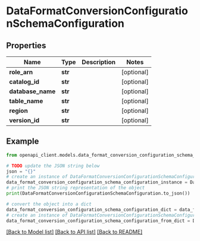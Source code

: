 # DataFormatConversionConfigurationSchemaConfiguration


## Properties

Name | Type | Description | Notes
------------ | ------------- | ------------- | -------------
**role_arn** | **str** |  | [optional] 
**catalog_id** | **str** |  | [optional] 
**database_name** | **str** |  | [optional] 
**table_name** | **str** |  | [optional] 
**region** | **str** |  | [optional] 
**version_id** | **str** |  | [optional] 

## Example

```python
from openapi_client.models.data_format_conversion_configuration_schema_configuration import DataFormatConversionConfigurationSchemaConfiguration

# TODO update the JSON string below
json = "{}"
# create an instance of DataFormatConversionConfigurationSchemaConfiguration from a JSON string
data_format_conversion_configuration_schema_configuration_instance = DataFormatConversionConfigurationSchemaConfiguration.from_json(json)
# print the JSON string representation of the object
print(DataFormatConversionConfigurationSchemaConfiguration.to_json())

# convert the object into a dict
data_format_conversion_configuration_schema_configuration_dict = data_format_conversion_configuration_schema_configuration_instance.to_dict()
# create an instance of DataFormatConversionConfigurationSchemaConfiguration from a dict
data_format_conversion_configuration_schema_configuration_from_dict = DataFormatConversionConfigurationSchemaConfiguration.from_dict(data_format_conversion_configuration_schema_configuration_dict)
```
[[Back to Model list]](../README.md#documentation-for-models) [[Back to API list]](../README.md#documentation-for-api-endpoints) [[Back to README]](../README.md)


